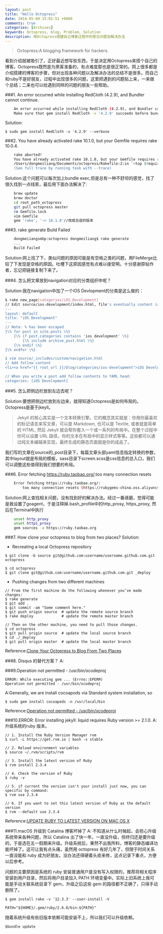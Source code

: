 ```yaml
---
layout: post
title: "Hello Octopress"
date: 2014-05-09 15:01:51 +0800
comments: true
categories: [Archives]
keywords: Octopress, blog, Problem, Solution
description: 用Octopress搭建自己博客过程中的常见问题及解决办法
---
```

> Octopress:A blogging framework for hackers.

看到介绍就被吸引了，正好最近想写些东西，于是决定用Octopress来搭个自己的博客。Octopress既然是为黑客准备的，有点难度那也是很正常的。网上很多都是介绍搭建的博客的步骤，但对出现各种问题以及解决办法的总结不是很多。而自己和ruby不是好朋友，过程中出现很多的问题，这里把遇到的问题贴上来，一来做个总结；二来也可以给遇到同样的问题的朋友一些帮助。

###1. An error occurred while installing RedCloth (4.2.9), and Bundler cannot continue.  
```bash
	An error occurred while installing RedCloth (4.2.9), and Bundler cannot continue.  
	Make sure that gem install RedCloth -v '4.2.9' succeeds before bundling.  
```

Solution:  

```
$ sudo gem install RedCloth -v '4.2.9' --verbose
```

###2. You have already activated rake 10.1.0, but your Gemfile requires rake 10.0.4.
```bash
	rake aborted!  
	You have already activated rake 10.1.0, but your Gemfile requires rake 10.0.4. Prepending `bundle exec` to your command may solve this.
	/Users/dongmeiliang/Documents/octopress/Rakefile:2:in `<top (required)>'
	(See full trace by running task with --trace)
```

Solution:这个问题可以每次加上bundle exec,但是总有一种不舒坦的感觉，找了很久找到一点线索，最后用下面办法解决了:  
```bash
	brew update
	brew doctor
	cd root_path_octopress
	git pull octopress master
	rm Gemfile.lock
	vim Gemfile
	gem 'rake', '~> 10.1.0'//改成合适的版本
```
<!-- more -->

###3. rake generate Build Failed
```bash
	dongmeiiangsmbp:octopress dongmeiliang$ rake generate
	...
	Build Failed
```

Solution:网上找了下，类似问题的原因可能是有空格之类的问题，用FileMerge比较了下发现是空格的原因。吐槽下这原因感觉有点难以接受啊。十分感谢原帖作者，忘记把链接复制下来了。

###4. 怎么把文章放到navigation对应的分类组织中呢？

Solution:我在navigation中加了一个iOS Devlopment的分类是这么做的：
```bash
$ rake new_page[categories/iOS_Development]  
// Edit source/ios-development/index.html, file's eventually content is:
---
layout: default
title: "iOS Development"
---
// Note: % has been escaped
{\% for post in site.posts \%}
    {\% if post.categories contains 'ios development' \%}
        {\% include archive_post.html \%}
    {\% endif \%}
{\% endfor \%}

$ vim source/_includes/custom/navigation.html
// Add follow content
<li><a href="{{ root_url }}/blog/categories/ios-development">iOS Development</a></li>

// When you write a post add follow contents to YAML head:
categories: [iOS Development]
```

###5. 怎么把侧边栏放到左边去呢？

Solution:要想把侧边栏放到左边来，就得知道Octopress是如何布局的。Octopress是基于jkeyll。  
> Jekyll 的核心其实是一个文本转换引擎。它的概念其实就是：你用你最喜欢的标记语言来写文章，可以是 Markdown, 也可以是 Textile, 或者就是简单的 HTML, 然后 Jekyll 就会帮你套入一个或一系列的布局中。在整个过程中你可以设置 URL 路径，你的文本在布局中的显示样式等等。这些都可以通过纯文本编辑来实现，最终生成的静态页面就是你的成品了。

我们写的文章在source的_post目录下，每篇文章头部yaml信息指定转换的参数，其中layout就是布局的模板，sass目录下screen.scss是css信息的总入口，我们可以调整这些值得到我们想要的布局。


###6. Error fetching <https://ruby.taobao.org/>:too many connection resets

```bash
	Error fetching https://ruby.taobao.org/:
    	too many connection resets (https://rubygems-china.oss.aliyuncs.com/specs.4.8.gz)
```

Solution:网上查找相关问题，没有找到好的解决办法。经过一番琢磨，觉得可能是我设置了goagent，于是注释掉.bash_profile中的http_prosy, https_proxy, 然后在Terminal中执行  
```bash
	unset http_proxy  
	unset https_proxy  
	gem sources -a https://ruby.taobao.org  
```

###7. How clone your octopress to blog from two places?
Solution:

* Recreating a local Octopress repository

```
$ git clone -b source git@github.com:username/username.github.com.git octopress

$ cd octopress
$ git clone git@github.com:username/username.github.com.git _deploy 

```

* Pushing changes from two different machines

```
// From the first machine do the following whenever you’ve made changes:
$ rake generate
$ git add .
$ git commit -am "Some comment here." 
$ git push origin source  # update the remote source branch 
$ rake deploy             # update the remote master branch

// Then on the other machine, you need to pull those changes.
$ cd octopress
$ git pull origin source  # update the local source branch
$ cd ./_deploy
$ git pull origin master  # update the local master branch
```

Reference:[Clone Your Octopress to Blog From Two Places](http://blog.zerosharp.com/clone-your-octopress-to-blog-from-two-places/)  

###8. Disqus 的替代方案？
A: 

###9.Operation not permitted - /usr/bin/xcodeproj 

```
ERROR: While executing gem ... (Errno::EPERM)
Operation not permitted - /usr/bin/xcodeproj
```
A:Generally, we are install cocoapods via Standard system installation, so

```
$ sudo gem install cocoapods -n /usr/local/bin
```
Reference:[Operation not permitted - /usr/bin/xcodeproj](https://github.com/CocoaPods/CocoaPods/issues/3692)

###10.ERROR:  Error installing jekyll: liquid requires Ruby version >= 2.1.0.
A:升级系统的ruby 版本。

```
// 1. Install the Ruby Version Manager rvm
$ curl -L https://get.rvm.io | bash -s stable

// 2. Reload environment variables
$ source ~/.rvm/scripts/rvm

// 3. Install the latest version of Ruby
$ rvm install 2.3.4

// 4. Check the version of Ruby
$ ruby -v

// 5. if current the version isn't your install just now, you can specific by command:
$ rvm use 2.3.4

// 6. If you want to set this latest version of Ruby as the default version
$ rvm --default use 2.3.4
```
Reference:[UPDATE RUBY TO LATEST VERSION ON MAC OS X](http://codingpad.maryspad.com/2017/04/29/update-mac-os-x-to-the-current-version-of-ruby/)      

###11.macOS 升级到 Catalina 博客坏掉了
A: 不知道从什么时候起，会担心升级系统带来各种问题，所以 Catalina 出了快一年，一直没升级，但终归还是要升级的，于是选在五一假期来升级。升级系统后，果然不出我所料，博客的静态编译功能坏掉了。这可让我有点头痛，虽然用 octopress 有好几年了，但限于时间关系一直没能和 ruby 成为好朋友。没办法还得硬着头皮来修，这点记录下重点，方便以后参考。  

问题的主要原因是系统的 ruby 安装普通用户是没有写入权限的，推荐将相关程序安装到用户目录，然后将用户目录加入 PATH 环境变量中。实际上旧系统上我可能是手动关联系统目录下 gem，升级之后这些 gem 的路径都不正确了，只得手动删除了。  

```
$ gem install rake -v '12.3.3' --user-install -V

PATH="${HOME}/.gem/ruby/2.6.0/bin:${PATH}"
```

随着系统升级有些旧版本依赖可能安装不上，所以我们可以升级依赖。  

```
$bundle update
```




